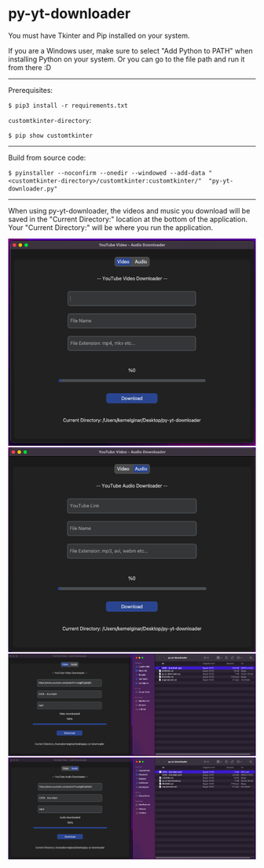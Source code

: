 # py-yt-downloader

You must have Tkinter and Pip installed on your system.

If you are a Windows user, make sure to select "Add Python to PATH" when installing Python on your system.
Or you can go to the file path and run it from there :D

---

Prerequisites:
```console
$ pip3 install -r requirements.txt
```

`customtkinter-directory`:
```console
$ pip show customtkinter
```

---

Build from source code:
```console
$ pyinstaller --noconfirm --onedir --windowed --add-data "<customtkinter-directory>/customtkinter:customtkinter/"  "py-yt-downloader.py"
```

---
When using py-yt-downloader, the videos and music you download will be saved in the "Current Directory:" location at the bottom of the application. Your "Current Directory:" will be where you run the application.

![image](./images/video.png)
![image](./images/audio.png)
![image](./images/download_video.png)
![image](./images/download_audio.png)